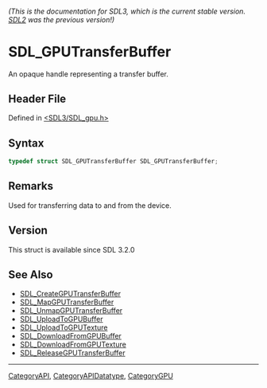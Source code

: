 ###### (This is the documentation for SDL3, which is the current stable version. [SDL2](https://wiki.libsdl.org/SDL2/) was the previous version!)
# SDL_GPUTransferBuffer

An opaque handle representing a transfer buffer.

## Header File

Defined in [<SDL3/SDL_gpu.h>](https://github.com/libsdl-org/SDL/blob/main/include/SDL3/SDL_gpu.h)

## Syntax

```c
typedef struct SDL_GPUTransferBuffer SDL_GPUTransferBuffer;
```

## Remarks

Used for transferring data to and from the device.

## Version

This struct is available since SDL 3.2.0

## See Also

- [SDL_CreateGPUTransferBuffer](SDL_CreateGPUTransferBuffer)
- [SDL_MapGPUTransferBuffer](SDL_MapGPUTransferBuffer)
- [SDL_UnmapGPUTransferBuffer](SDL_UnmapGPUTransferBuffer)
- [SDL_UploadToGPUBuffer](SDL_UploadToGPUBuffer)
- [SDL_UploadToGPUTexture](SDL_UploadToGPUTexture)
- [SDL_DownloadFromGPUBuffer](SDL_DownloadFromGPUBuffer)
- [SDL_DownloadFromGPUTexture](SDL_DownloadFromGPUTexture)
- [SDL_ReleaseGPUTransferBuffer](SDL_ReleaseGPUTransferBuffer)

----
[CategoryAPI](CategoryAPI), [CategoryAPIDatatype](CategoryAPIDatatype), [CategoryGPU](CategoryGPU)

